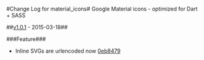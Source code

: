 #Change Log for material_icons#
Google Material icons - optimized for Dart + SASS

##[v1.0.1](http://github.com/mikemitterer/dart-material-icons/compare/v1.0.0...v1.0.1) - 2015-03-18##

###Feature###
* Inline SVGs are urlencoded now [0eb8479](http://github.com/mikemitterer/dart-material-icons/commit/0eb84795ffbaa1c9fec217e98c6069e57017b60a)
